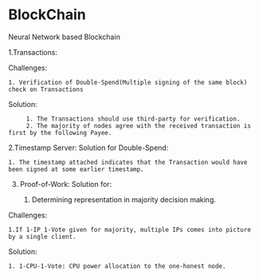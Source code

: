 # BlockChain
Neural Network based Blockchain


1.Transactions:

Challenges:

    1. Verification of Double-Spend(Multiple signing of the same block) check on Transactions
Solution: 

         1. The Transactions should use third-party for verification.
         2. The majority of nodes agree with the received transaction is first by the following Payee. 

2.Timestamp Server:
Solution for Double-Spend:
    
    1. The timestamp attached indicates that the Transaction would have been signed at some earlier timestamp.
    
3. Proof-of-Work:
Solution for:
 
    1. Determining representation in majority decision making.
  
Challenges:
    
    1.If 1-IP 1-Vote given for majority, multiple IPs comes into picture by a single client.

Solution:

    1. 1-CPU-1-Vote: CPU power allocation to the one-honest node.


